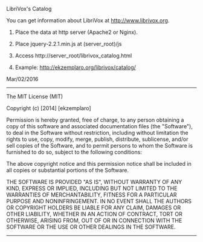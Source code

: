 LibriVox's Catalog

You can get information about LibriVox at <http://www.librivox.org>.

1) Place the data at http server (Apache2 or Nginx).

2) Place jquery-2.2.1.min.js at (server_root)/js

3) Access http://server_root/librivox_catalog.html

4) Example: http://ekzemplaro.org/librivox/catalog/

Mar/02/2016


-----------------------------------------------------------------------

The MIT License (MIT)

Copyright (c) [2014] [ekzemplaro]

Permission is hereby granted, free of charge, to any person obtaining a copy
of this software and associated documentation files (the "Software"), to deal
in the Software without restriction, including without limitation the rights
to use, copy, modify, merge, publish, distribute, sublicense, and/or sell
copies of the Software, and to permit persons to whom the Software is
furnished to do so, subject to the following conditions:

The above copyright notice and this permission notice shall be included in all
copies or substantial portions of the Software.

THE SOFTWARE IS PROVIDED "AS IS", WITHOUT WARRANTY OF ANY KIND, EXPRESS OR
IMPLIED, INCLUDING BUT NOT LIMITED TO THE WARRANTIES OF MERCHANTABILITY,
FITNESS FOR A PARTICULAR PURPOSE AND NONINFRINGEMENT. IN NO EVENT SHALL THE
AUTHORS OR COPYRIGHT HOLDERS BE LIABLE FOR ANY CLAIM, DAMAGES OR OTHER
LIABILITY, WHETHER IN AN ACTION OF CONTRACT, TORT OR OTHERWISE, ARISING FROM,
OUT OF OR IN CONNECTION WITH THE SOFTWARE OR THE USE OR OTHER DEALINGS IN THE
SOFTWARE.

-----------------------------------------------------------------------

